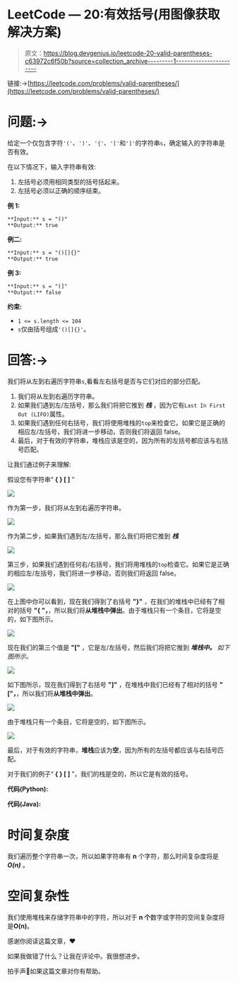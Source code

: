 # LeetCode — 20:有效括号(用图像获取解决方案)

> 原文：<https://blog.devgenius.io/leetcode-20-valid-parentheses-c63972c6f50b?source=collection_archive---------1----------------------->

链接:→[https://leetcode.com/problems/valid-parentheses/](https://leetcode.com/problems/valid-parentheses/)

# **问题:→**

给定一个仅包含字符`'('`、`')'`、`'{'`、`'['`和`']'`的字符串`s`，确定输入的字符串是否有效。

在以下情况下，输入字符串有效:

1.  左括号必须用相同类型的括号括起来。
2.  左括号必须以正确的顺序结束。

**例 1:**

```
**Input:** s = "()"
**Output:** true
```

**例二:**

```
**Input:** s = "()[]{}"
**Output:** true
```

**例 3:**

```
**Input:** s = "(]"
**Output:** false
```

**约束:**

*   `1 <= s.length <= 104`
*   `s`仅由括号组成`'()[]{}'`。

# **回答:→**

我们将从左到右遍历字符串`s`,看看左右括号是否与它们对应的部分匹配。

1.  我们将从左到右遍历字符串。
2.  如果我们遇到左/左括号，那么我们将把它推到 ***栈*** ，因为它有`Last In First Out (LIFO)`属性。
3.  如果我们遇到任何右括号，我们将使用堆栈的`top`来检查它。如果它是正确的相应左/左括号，我们将进一步移动，否则我们将返回 false。
4.  最后，对于有效的字符串，堆栈应该是空的，因为所有的左括号都应该与右括号匹配。

让我们通过例子来理解:

假设您有字符串“ **{ } [ ]** ”

![](img/d9d899e5a1beaea9012593c6d399490a.png)

作为第一步，我们将从左到右遍历字符串。

![](img/831211cff803e5ee041d379434dfaf4b.png)

作为第二步，如果我们遇到左/左括号，那么我们将把它推到 ***栈***

![](img/e73f4df615b89df291eadefb811553c5.png)

第三步，如果我们遇到任何右/右括号，我们将用堆栈的`top`检查它。如果它是正确的相应左/左括号，我们将进一步移动，否则我们将返回 false。

![](img/2fc20ef8a0388c8fec0cd766bbe25ebf.png)

在上图中你可以看到，现在我们得到了右括号 **"}"** ，在我们的堆栈中已经有了相对的括号 **"{ "，**，所以我们将**从堆栈中弹出**。由于堆栈只有一个条目，它将是空的，如下图所示。

![](img/f161ce49a1c90a5650816f9549d03d09.png)

现在我们的第三个值是 **"["** ，它是左/左括号，然后我们将把它推到 ***堆栈中。*** *如下图所示。*

![](img/40c0a220cd0ca467ddb9a7776a1d9b49.png)

如下图所示，现在我们得到了右括号 **"]"** ，在堆栈中我们已经有了相对的括号 **"["，**，所以我们将**从堆栈中弹出**。

![](img/cf7e870b16161a997bcd8fc692f488ea.png)

由于堆栈只有一个条目，它将是空的，如下图所示。

![](img/f13385d30178844b68e34c88d205e4f1.png)

最后，对于有效的字符串，**堆栈**应该为**空**，因为所有的左括号都应该与右括号匹配。

对于我们的例子“ **{ } [ ]** ”，我们的栈是空的，所以它是有效的括号。

**代码(Python):**

**代码(Java):**

# 时间复杂度

我们遍历整个字符串一次，所以如果字符串有 **n** 个字符，那么时间复杂度将是 ***O(n)*** 。

# 空间复杂性

我们使用堆栈来存储字符串中的字符，所以对于 **n 个**数字或字符的空间复杂度将是**O(n)**。

感谢你阅读这篇文章，❤

如果我做错了什么？让我在评论中。我很想进步。

拍手声👏如果这篇文章对你有帮助。
